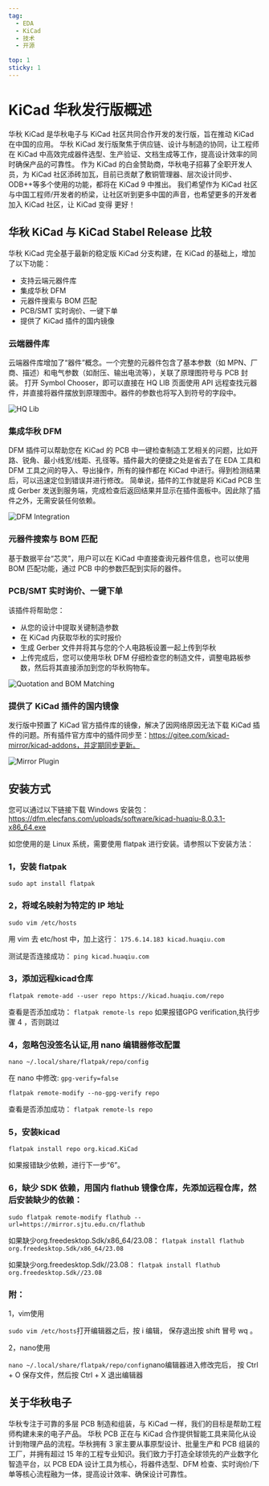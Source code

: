```yaml
---
tag:
  - EDA
  - KiCad
  - 技术
  - 开源

top: 1
sticky: 1
---
```


# KiCad 华秋发行版概述

华秋 KiCad 是华秋电子与 KiCad 社区共同合作开发的发行版，旨在推动 KiCad 在中国的应用。
华秋 KiCad 发行版聚焦于供应链、设计与制造的协同，让工程师在 KiCad 中高效完成器件选型、生产验证、文档生成等工作，提高设计效率的同时确保产品的可靠性。
作为 KiCad 的白金赞助商，华秋电子招募了全职开发人员，为 KiCad 社区添砖加瓦，目前已贡献了敷铜管理器、层次设计同步、ODB++等多个使用的功能，都将在 KiCad 9 中推出。
我们希望作为 KiCad 社区与中国工程师/开发者的桥梁，让社区听到更多中国的声音，也希望更多的开发者加入 KiCad 社区，让 KiCad 变得 更好！

## 华秋 KiCad 与 KiCad Stabel Release 比较

华秋 KiCad 完全基于最新的稳定版 KiCad 分支构建，在 KiCad 的基础上，增加了以下功能：

- 支持云端元器件库
- 集成华秋 DFM
- 元器件搜索与 BOM 匹配
- PCB/SMT 实时询价、一键下单
- 提供了 KiCad 插件的国内镜像

### 云端器件库

云端器件库增加了“器件”概念。一个完整的元器件包含了基本参数（如 MPN、厂商、描述）和电气参数（如耐压、输出电流等），关联了原理图符号与 PCB 封装。
打开 Symbol Chooser，即可以直接在 HQ LIB 页面使用 API 远程查找元器件，并直接将器件摆放到原理图中。器件的参数也将写入到符号的字段中。

![HQ Lib](/assets/HQLib.gif)

### 集成华秋 DFM

DFM 插件可以帮助您在 KiCad 的 PCB 中一键检查制造工艺相关的问题，比如开路、锐角、最小线宽/线距、孔径等。插件最大的便捷之处是省去了在 EDA 工具和 DFM 工具之间的导入、导出操作，所有的操作都在 KiCad 中进行。得到检测结果后，可以迅速定位到错误并进行修改。
简单说，插件的工作就是将 KiCad PCB 生成 Gerber 发送到服务端，完成检查后返回结果并显示在插件面板中。因此除了插件之外，无需安装任何依赖。

![DFM Integration](/assets/DFM.gif)

### 元器件搜索与 BOM 匹配

基于数据平台“芯灵”，用户可以在 KiCad 中直接查询元器件信息，也可以使用 BOM 匹配功能，通过 PCB 中的参数匹配到实际的器件。

### PCB/SMT 实时询价、一键下单

该插件将帮助您：

- 从您的设计中提取关键制造参数
- 在 KiCad 内获取华秋的实时报价
- 生成 Gerber 文件并将其与您的个人电路板设置一起上传到华秋
- 上传完成后，您可以使用华秋 DFM 仔细检查您的制造文件，调整电路板参数，然后将其直接添加到您的华秋购物车。

![Quotation and BOM Matching](/assets/quotation-bom-matching.gif)

### 提供了 KiCad 插件的国内镜像

发行版中预置了 KiCad 官方插件库的镜像，解决了因网络原因无法下载 KiCad 插件的问题。所有插件官方库中的插件同步至：https://gitee.com/kicad-mirror/kicad-addons，并定期同步更新。

![Mirror Plugin](/assets/plugin.png)

## 安装方式
您可以通过以下链接下载 Windows 安装包：https://dfm.elecfans.com/uploads/software/kicad-huaqiu-8.0.3.1-x86_64.exe

如您使用的是 Linux 系统，需要使用 flatpak 进行安装。请参照以下安装方法：
### 1，安装 flatpak

`sudo apt install flatpak`

### 2，将域名映射为特定的 IP 地址

`sudo vim /etc/hosts`

用 vim 去 etc/host 中，加上这行：
`175.6.14.183 kicad.huaqiu.com`


测试是否连接成功： 
`ping kicad.huaqiu.com`

### 3，添加远程kicad仓库

`flatpak remote-add --user repo https://kicad.huaqiu.com/repo`

查看是否添加成功：
`flatpak remote-ls repo`
如果报错GPG verification,执行步骤 4 ，否则跳过

### 4，忽略包没签名认证,用 nano 编辑器修改配置

`nano ~/.local/share/flatpak/repo/config`

在 nano 中修改: `gpg-verify=false` 

`flatpak remote-modify --no-gpg-verify repo`

查看是否添加成功：
`flatpak remote-ls repo`

### 5，安装kicad

`flatpak install repo org.kicad.KiCad`

如果报错缺少依赖，进行下一步“6”。

### 6，缺少 SDK 依赖，用国内 flathub 镜像仓库，先添加远程仓库，然后安装缺少的依赖：

`sudo flatpak remote-modify flathub --url=https://mirror.sjtu.edu.cn/flathub`

如果缺少org.freedesktop.Sdk/x86_64/23.08：
`flatpak install flathub org.freedesktop.Sdk/x86_64/23.08`

如果缺少org.freedesktop.Sdk//23.08：
`flatpak install flathub org.freedesktop.Sdk//23.08`


### 附：
1，vim使用

`sudo vim /etc/hosts`打开编辑器之后，按 i 编辑，
保存退出按 shift 冒号 wq 。

2，nano使用

`nano ~/.local/share/flatpak/repo/config`nano编辑器进入修改完后，
按 Ctrl + O 保存文件，然后按 Ctrl + X 退出编辑器

## 关于华秋电子

华秋专注于可靠的多层 PCB 制造和组装，与 KiCad 一样，我们的目标是帮助工程师构建未来的电子产品。 华秋 PCB 正在与 KiCad 合作提供智能工具来简化从设计到物理产品的流程。华秋拥有 3 家主要从事原型设计、批量生产和 PCB 组装的工厂，并拥有超过 15 年的工程专业知识。我们致力于打造全球领先的产业数字化智造平台，以 PCB EDA 设计工具为核心，将器件选型、DFM 检查、实时询价/下单等核心流程融为一体，提高设计效率、确保设计可靠性。
